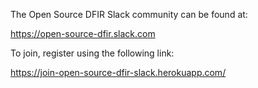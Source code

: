 The Open Source DFIR Slack community can be found at:

https://open-source-dfir.slack.com

To join, register using the following link:

https://join-open-source-dfir-slack.herokuapp.com/

